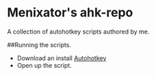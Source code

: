 Menixator's ahk-repo
========

A collection of autohotkey scripts authored by me.


##Running the scripts.
- Download an install [Autohotkey](http://www.autohotkey.com)
- Open up the script.
